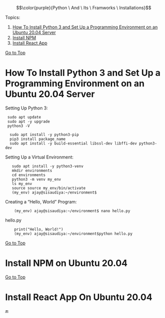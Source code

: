 $$\color{purple}{Python \ And \ Its \ Framworks \ Installations}$$

<a name="top"></a>
Topics:

 1. [How To Install Python 3 and Set Up a Programming Environment on an Ubuntu 20.04 Server](#python_on_linux)
 2. [Install NPM](#django_on_linux)
 3. [Install React App](#flash_on_linux)
  
  
  
  
  [Go to Top](#top)
  <a name="python_on_linux">
  # How To Install Python 3 and Set Up a Programming Environment on an Ubuntu 20.04 Server
 
 Setting Up Python 3: 
 
     sudo apt update
     sudo apt -y upgrade
     python3 -V

      sudo apt install -y python3-pip
      pip3 install package_name
      sudo apt install -y build-essential libssl-dev libffi-dev python3-dev

 
 Setting Up a Virtual Environment: 
 
       sudo apt install -y python3-venv
       mkdir environments
       cd environments
       python3 -m venv my_env
       ls my_env
       source source my_env/bin/activate
       (my_env) ajay@sisaudiya:~/environment$
 
 Creating a “Hello, World” Program: 
 
        (my_env) ajay@sisaudiya:~/environment$ nano hello.py
 
 
 hello.py

        print("Hello, World!")
        (my_env) ajay@sisaudiya:~/environment$python hello.py
 
 
 
 
 
 
 
 
 
  [Go to Top](#nodejs_on_linux)
  <a name="django_on_linux">
  # Install NPM on Ubuntu 20.04
   
   
   
  [Go to Top](#nodejs_on_linux)
  <a name="flash_on_linux">
  # Install React App On Ubuntu 20.04
   
   
 :end:
              
